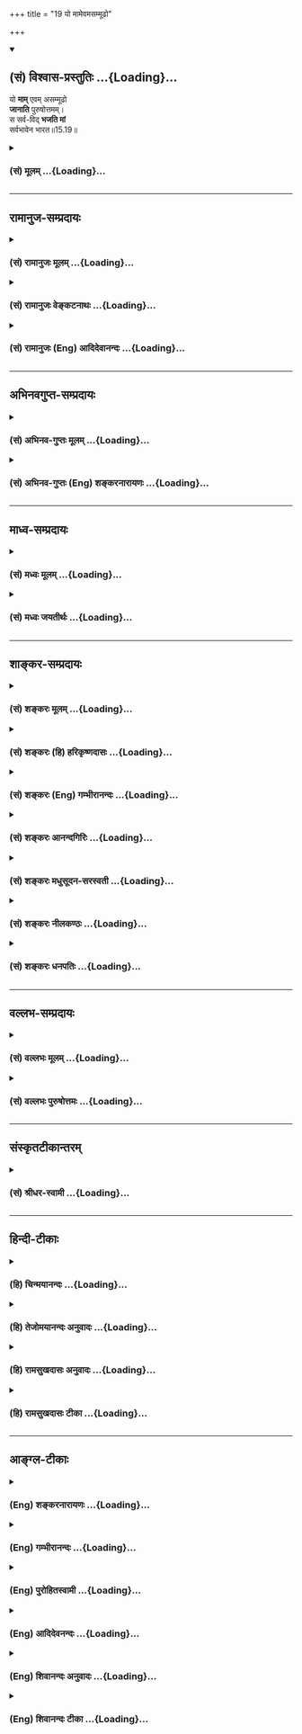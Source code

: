 +++
title = "19 यो मामेवमसम्मूढो"

+++
<div class="js_include" newlevelforh1="2" title="(सं) विश्वास-प्रस्तुतिः" unfilled url="/purANam_vaiShNavam/mahAbhAratam/06-bhIShma-parva/03-bhagavad-gItA-parva/saMskRtam/vishvAsa-prastutiH/15_puruShottama-yogaH/19_yo_mAmevamasammUD.md">
<details open><summary><h2>(सं) विश्वास-प्रस्तुतिः ...{Loading}...</h2></summary>

यो **माम्** एवम् असम्मूढो  
**जानाति** पुरुषोत्तमम्।  
स सर्व-विद् **भजति मां**  
सर्वभावेन भारत॥15.19॥
</details>
</div>
<div class="js_include collapsed" newlevelforh1="3" title="(सं) मूलम्" unfilled url="/purANam_vaiShNavam/mahAbhAratam/06-bhIShma-parva/03-bhagavad-gItA-parva/saMskRtam/mUlam/15_puruShottama-yogaH/19_yo_mAmevamasammUD.md">
<details><summary><h3>(सं) मूलम् ...{Loading}...</h3></summary>

यो मामेवमसम्मूढो जानाति पुरुषोत्तमम्।  
स सर्वविद्भजति मां सर्वभावेन भारत।।15.19।।
</details>
</div>


_________________
## रामानुज-सम्प्रदायः
<div class="js_include collapsed" newlevelforh1="3" title="(सं) रामानुजः मूलम्" unfilled url="/purANam_vaiShNavam/mahAbhAratam/06-bhIShma-parva/03-bhagavad-gItA-parva/saMskRtam/rAmAnujaH/mUlam/15_puruShottama-yogaH/19_yo_mAmevamasammUD.md">
<details><summary><h3>(सं) रामानुजः मूलम् ...{Loading}...</h3></summary>

।।15.19।।**यः एवम्** उक्तेन प्रकारेण **पुरुषोत्तमं माम् असंमूढो
जानाति;** क्षराक्षरपुरुषाभ्याम् अव्ययस्वभावतया व्यापनभरणैश्वर्यादियोगेन
च विसजातीयं जानाति; **स सर्ववित्** मत्प्राप्त्युपायतया यद् वेदितव्यं तत्
सर्वं वेद। **भजति मां सर्वभावेन** ये च मत्प्राप्त्युपायतया मद्भजनप्रकारा
निर्दिष्टाः तैः च सर्वैः भजनप्रकारैः मां भजते। सर्वैः मद्विषयैः वेदनैः मम
या प्रीतिः या च मम सर्वैः मद्विषयैः भजनैः उभयविधा सा प्रीतिः अनेन वेदनेन
मम जायते। इति एतत् पुरुषोत्तमत्ववेदनं पूजयति।

</details>
</div>
<div class="js_include collapsed" newlevelforh1="3" title="(सं) रामानुजः वेङ्कटनाथः" unfilled url="/purANam_vaiShNavam/mahAbhAratam/06-bhIShma-parva/03-bhagavad-gItA-parva/saMskRtam/rAmAnujaH/venkaTanAthaH/15_puruShottama-yogaH/19_yo_mAmevamasammUD.md">
<details><summary><h3>(सं) रामानुजः वेङ्कटनाथः ...{Loading}...</h3></summary>

  
  
।।15.19।। एवं पुरुषोत्तमशब्दनिर्वचनं तथाऽनुचिन्तनार्थमिति व्यञ्जयन्
पुरुषोत्तमत्ववेदनं स्तौति -- यो मामेवम् इति श्लोकेन। पुरुषोत्तमत्वेन
जानातीति विवक्षायामसम्मूढपदनैरर्थक्यम्। अतएवपुरुषोत्तमं৷৷.माम्
इत्यर्थस्थितिं निर्दिश्य तत्र यथावज्ज्ञानंअसम्मूढो जानाति इत्युच्यते।
तदाह -- य एवमुक्तेनेति। एकीकृत्य मोहरहितत्वमसम्मूढत्वम्। तच्च
पूर्वोक्तस्वप्रकारान्यत्वानुसन्धानादित्याह -- क्षराक्षरेति।
एवमसम्मूढशब्देन पराभिमतजीवेश्वरैक्यवेदनस्य भ्रान्तिरूपत्वं
प्रकृतिपुरुषेश्वरभेदस्य पारमार्थिकत्वं च व्यञ्जितम्। स सर्ववित् इत्यत्र
पुरुषोत्तमशब्दार्थवेदनेनाष्टादशविद्यास्थानादिवेदनासिद्धेरत्र
चानपेक्षितकेशकीटादिसङ्ख्यावेदनेन स्तुत्यसम्भवात् तस्यभजति मां सर्वभावेन
इत्यत्र मन्दप्रयोजनत्वाच्च भजनानुष्ठानोपयोगिविषयतया नियच्छति --
मत्प्राप्त्युपायतयेति। भजनक्रियावशीकृतः सर्वभावशब्दो भजनावान्तरभेदतया
प्राक्प्रपञ्चितकीर्तनयतनादिप्रकारपरः। वासुदेवः सर्वम् \[7।19\]
इत्याद्यर्थविवक्षातोऽप्ययमेवार्थः स्तुत्युपयोगातिशयादिहोपादेय
इत्यभिप्रायेणाहये चेति। भावशब्दोऽत्र क्रियावाची पदार्थमात्रवाची वा
सन्प्रकाराख्यविशेषे विश्रान्तः।  
  
नन्वत्र तत्त्वहितवेदनं हितानुष्ठानं च शास्त्रफलं विवक्षितम्। तत्र न
तावत्पुरुषोत्तमत्ववेदनमेव परव्यूहविभवगुणचेष्टितादिसर्ववेदनं
सर्वविधभजनकरणं च स्वरूपान्यथात्वात्। न चारोप्य स्तुतिः;
अनूर्जितत्वान्निष्फलत्वाच्च। न चात्र हेतुफलभावविवक्षाएतद्बुद्ध्वा
बुद्धिमान् स्यात्  
  

</details>
</div>
<div class="js_include collapsed" newlevelforh1="3" title="(सं) रामानुजः (Eng) आदिदेवानन्दः" unfilled url="/purANam_vaiShNavam/mahAbhAratam/06-bhIShma-parva/03-bhagavad-gItA-parva/saMskRtam/rAmAnujaH/english/AdidevAnandaH/15_puruShottama-yogaH/19_yo_mAmevamasammUD.md">
<details><summary><h3>(सं) रामानुजः (Eng) आदिदेवानन्दः ...{Loading}...</h3></summary>

15.19 He who, without delusion, knows the Supreme Person as Myself, as
already stated, i.e., knows Me, as differing in kind from the perishable
and the imperishable Persons, because of My being immutable and because
of My being distinguished from them as pervading, supporting and ruling
etc., by nature - such a devotee knows all. He knows all that is to be
known as the means of attaining Me. He worships Me in 'every way,' i.e.,
whatever ways of worshipping Me have been prescribed as the means of
attaining Me, he worships Me by all these modes of worship. Whatever
love is evoked in Me towards one approaching Me by all forms of
knowledge having Me for their object, and whatever love is roused up in
Me towards those who practise various modes of worship having Me for
their object - all that in a unified form is generatd in Me towards one
who has the knowledge of Me as described. Now, Sri Krsna eulogises this
knowledge of the Supreme Person:

</details>
</div>


_________________
## अभिनवगुप्त-सम्प्रदायः
<div class="js_include collapsed" newlevelforh1="3" title="(सं) अभिनव-गुप्तः मूलम्" unfilled url="/purANam_vaiShNavam/mahAbhAratam/06-bhIShma-parva/03-bhagavad-gItA-parva/saMskRtam/abhinava-guptaH/mUlam/15_puruShottama-yogaH/19_yo_mAmevamasammUD.md">
<details><summary><h3>(सं) अभिनव-गुप्तः मूलम् ...{Loading}...</h3></summary>

।।15.19।। यो मामिति। एवं जानानः सर्वमयं मामेव ब्रह्मतत्त्वमुपासीनः सर्वं
मन्मयत्वेन विदन् सर्वेम भावेन मूर्तिक्रियाज्ञानात्मकेन मामेव भजते यत्
पश्यति तत् भगवन्मूर्तितयेत्यादि। तथा च मयैव शिवशक्त्यविनाभावस्तोत्रे --
तव च काचन +++(N का किल)+++ न स्तुतिरम्बिके  
  
सकलशब्दमयी किल ते तनुः।  
  
निखिलमूर्तिषु मे भवदन्वयो  
  
मनसिजासु बहिष्प्ररासु +++(;N बहि प्रसरासु)+++ च।। इति विचिन्त्य शिवे
शमिताशिवे  
  
जगति जातमयत्नवशादिदम्।  
  
स्तुतिजपार्चनचिन्तनवर्जिता  
  
न खलु काचन कालकलापि +++(;N कालकलास्ति)+++ मे।। इति।

</details>
</div>
<div class="js_include collapsed" newlevelforh1="3" title="(सं) अभिनव-गुप्तः (Eng) शङ्करनारायणः" unfilled url="/purANam_vaiShNavam/mahAbhAratam/06-bhIShma-parva/03-bhagavad-gItA-parva/saMskRtam/abhinava-guptaH/english/shankaranArAyaNaH/15_puruShottama-yogaH/19_yo_mAmevamasammUD.md">
<details><summary><h3>(सं) अभिनव-गुप्तः (Eng) शङ्करनारायणः ...{Loading}...</h3></summary>

15.19 Yo mam etc. He, who knows Me thus i.e., he who meditates
exclusively on Me as identical with all, and to be the very Brahman - he
realises all to be identical with Me and adores (or experiences) Me
alone with his entire being viz., his form, action and thought. \[That
is to say\], whatever he perceives, he experiences it as the form of the
Bhagavat ; and so on. Hence \[it has been said\] by myself (Ag.) in the
Sivasaktyavinabhavastotra as : O Mother (Goddess) ! Our praise to You is
unusual one ; all (uttering) sounds constitute Your body indeed; in my
entire body and in all \[my\] mental and external activities there is
Your association. O Siva, O Alleviator of what is inauspicious ! When I
fully contemplate in this manner, then it has been accomplished in the
world, without any effort \[of mine\], that for me there is indeed not
even a small fraction of time without praise, recitation \[of hymns\],
worship and contemplation \[of Yours\].

</details>
</div>


_________________
## माध्व-सम्प्रदायः
<div class="js_include collapsed" newlevelforh1="3" title="(सं) मध्वः मूलम्" unfilled url="/purANam_vaiShNavam/mahAbhAratam/06-bhIShma-parva/03-bhagavad-gItA-parva/saMskRtam/madhvaH/mUlam/15_puruShottama-yogaH/19_yo_mAmevamasammUD.md">
<details><summary><h3>(सं) मध्वः मूलम् ...{Loading}...</h3></summary>

।।15.19।। Sri Madhvacharya did not comment on this sloka.,

</details>
</div>
<div class="js_include collapsed" newlevelforh1="3" title="(सं) मध्वः जयतीर्थः" unfilled url="/purANam_vaiShNavam/mahAbhAratam/06-bhIShma-parva/03-bhagavad-gItA-parva/saMskRtam/madhvaH/jayatIrthaH/15_puruShottama-yogaH/19_yo_mAmevamasammUD.md">
<details><summary><h3>(सं) मध्वः जयतीर्थः ...{Loading}...</h3></summary>

।।15.19।। Sri Jayatirtha did not comment on this sloka.  
  

</details>
</div>


_________________
## शाङ्कर-सम्प्रदायः
<div class="js_include collapsed" newlevelforh1="3" title="(सं) शङ्करः मूलम्" unfilled url="/purANam_vaiShNavam/mahAbhAratam/06-bhIShma-parva/03-bhagavad-gItA-parva/saMskRtam/shankaraH/mUlam/15_puruShottama-yogaH/19_yo_mAmevamasammUD.md">
<details><summary><h3>(सं) शङ्करः मूलम् ...{Loading}...</h3></summary>

।।15.19।। --,**यः माम्** ईश्वरं यथोक्तविशेषणम् **एवं** यथोक्तेन प्रकारेण
**असंमूढः** संमोहवर्जितः सन् **जानाति** अयम् अहम् अस्मि इति
**पुरुषोत्तमं सः सर्ववित्** सर्वात्मना सर्वं वेत्तीति सर्वज्ञः
सर्वभूतस्थं **भजति मां सर्वभावेन** सर्वात्मतया हे **भारत**।। अस्मिन्
अध्याये भगवत्तत्त्वज्ञानं मोक्षफलम् उक्त्वा; अथ इदानीं तत् स्तौति --,

</details>
</div>
<div class="js_include collapsed" newlevelforh1="3" title="(सं) शङ्करः (हि) हरिकृष्णदासः" unfilled url="/purANam_vaiShNavam/mahAbhAratam/06-bhIShma-parva/03-bhagavad-gItA-parva/saMskRtam/shankaraH/hindI/harikRShNadAsaH/15_puruShottama-yogaH/19_yo_mAmevamasammUD.md">
<details><summary><h3>(सं) शङ्करः (हि) हरिकृष्णदासः ...{Loading}...</h3></summary>

।।15.19।। अब इस प्रकार बतलाये हुए आत्मतत्त्वको जो जानता है उसके लिये यह
फल बतलाया जाता है --, जो कोई अज्ञानसे रहित हुआ पुरुष; उपर्युक्त
विशेषणोंसे युक्त मुझ पुरुषोत्तम ईश्वरको; ऊपर कहे हुए प्रकारसे यह जानता
है कि यह ( पुरुषोत्तम ) मैं हूँ; वह सर्वज्ञ है -- वह सर्वात्मभावसे सबको
जानता है; अतः सर्वज्ञ है और हे भारत ( वह ) सब भूतोंमें स्थित मुझ
परमात्माको ही सर्वभावसे -- सबका आत्मा समझकर भजता है।

</details>
</div>
<div class="js_include collapsed" newlevelforh1="3" title="(सं) शङ्करः (Eng) गम्भीरानन्दः" unfilled url="/purANam_vaiShNavam/mahAbhAratam/06-bhIShma-parva/03-bhagavad-gItA-parva/saMskRtam/shankaraH/english/gambhIrAnandaH/15_puruShottama-yogaH/19_yo_mAmevamasammUD.md">
<details><summary><h3>(सं) शङ्करः (Eng) गम्भीरानन्दः ...{Loading}...</h3></summary>

15.19 Bharata, O scion of the Bharata dynasty; yah, he who; asammudhah,
being free from delusion; janati, knows; mam, Me, God, having the
aforesaid alifications; purusottamam, the supreme Person; evam, thus, in
the way described, as 'I am this One'; sah, he; is sarva-vit,
all-knowing- he knows everything through self-identification with all-,
i.e. (he becomes) omniscient; and bhajati, adores; mam, Me, existing in
all things; sarva-bhavena, with his whole being, i.e. with his mind
fixed on Me as the Self of all. Now then, having stated in this chapter
the knowledge of the real nature of the Lord, which has Liberation as
its fruit, it is being euligized:

</details>
</div>
<div class="js_include collapsed" newlevelforh1="3" title="(सं) शङ्करः आनन्दगिरिः" unfilled url="/purANam_vaiShNavam/mahAbhAratam/06-bhIShma-parva/03-bhagavad-gItA-parva/saMskRtam/shankaraH/AnandagiriH/15_puruShottama-yogaH/19_yo_mAmevamasammUD.md">
<details><summary><h3>(सं) शङ्करः आनन्दगिरिः ...{Loading}...</h3></summary>

।।15.19।। आत्मनोऽप्रपञ्चत्वं ज्ञानफलोक्त्या स्तौति -- **अथेति।**
यथोक्तविशेषणं सर्वात्मत्वादिविशेषणोपेतमिति यावत्। क्षराक्षरातीतत्वं
यथोक्तप्रकारः। संमोहवर्जितः संमोहेन देहादिष्वात्मात्मीयत्वबुद्ध्या रहित
इत्यर्थः। भगवन्तं जानतः सर्ववित्त्वं तस्यैव सर्वात्मना मेयत्वादित्याह --
**स सर्वविदिति।** सर्वात्मनि मय्येवासक्तचित्तत्वेनेत्यर्थः।

</details>
</div>
<div class="js_include collapsed" newlevelforh1="3" title="(सं) शङ्करः मधुसूदन-सरस्वती" unfilled url="/purANam_vaiShNavam/mahAbhAratam/06-bhIShma-parva/03-bhagavad-gItA-parva/saMskRtam/shankaraH/madhusUdana-sarasvatI/15_puruShottama-yogaH/19_yo_mAmevamasammUD.md">
<details><summary><h3>(सं) शङ्करः मधुसूदन-सरस्वती ...{Loading}...</h3></summary>

।।15.19।। एवं नामनिर्वचनज्ञाने फलमाह -- यो मामेवमिति। यो मामीश्वरमेवं
यथोक्तनामनिर्वचनेनासंमूढो मनुष्य एवायं कश्चित्कृष्ण इति संमोहवर्जितो
जानात्ययमीश्वर एवेति पुरुषोत्तमं प्राग्व्याख्यातं स मां भजति सेवते
सर्ववित् मां सर्वात्मानं वेत्तीति स एव सर्वज्ञः सर्वभावेन प्रेमलक्षणेन
भक्तियोगेन हे भारत; अतो यदुक्तंमां च योऽव्यभिचारेण भक्तियोगेन सेवते। स
गुणान्त्समतीत्यैतान्ब्रह्मभूयाय कल्पते इति तदुपपन्नम्। यच्चोक्तंब्रह्मणो
हि प्रतिष्ठाहम् इति तदप्युपपन्नतरम्। चिदानन्दाकारं जलदरुचिसारं
श्रुतिगिरां व्रजस्त्रीणां हारं भवजलधिपारं कृतधियाम्। विहन्तुं भूभारं
विदधदवतारं मुहुरहो महो वारंवारं भजत कुशलारम्भकृतिनः।

</details>
</div>
<div class="js_include collapsed" newlevelforh1="3" title="(सं) शङ्करः नीलकण्ठः" unfilled url="/purANam_vaiShNavam/mahAbhAratam/06-bhIShma-parva/03-bhagavad-gItA-parva/saMskRtam/shankaraH/nIlakaNThaH/15_puruShottama-yogaH/19_yo_mAmevamasammUD.md">
<details><summary><h3>(सं) शङ्करः नीलकण्ठः ...{Loading}...</h3></summary>

।।15.19।। एतद्विज्ञानफलमपि भक्तिरेवेत्याह -- **यो मामिति।** असंमूढः मम
पुरुषोत्तमत्वे संशयविपर्यासादिहीनः स एव सर्ववित्। यतो मां पुरुषोत्तमं
जानाति तत्फलं च मां सर्वभावेन सर्वात्मना सर्वैः प्रकारैर्भजति।

</details>
</div>
<div class="js_include collapsed" newlevelforh1="3" title="(सं) शङ्करः धनपतिः" unfilled url="/purANam_vaiShNavam/mahAbhAratam/06-bhIShma-parva/03-bhagavad-gItA-parva/saMskRtam/shankaraH/dhanapatiH/15_puruShottama-yogaH/19_yo_mAmevamasammUD.md">
<details><summary><h3>(सं) शङ्करः धनपतिः ...{Loading}...</h3></summary>

।।15.19।। अधुना यथानिरुक्तमात्मानं ज्ञातुः फलमाह -- य इति। मामीश्वरं
सर्वत्मत्वसर्वव्यवहारास्पदत्वादिविशेषणोपतं यथोक्तेन क्षराक्षरातीतत्वेन
प्रकारेण योऽसंमूढः संमोहेन देहगेहादिष्वात्मात्मीयप्रत्ययेन वर्जितः सन्
पुरुषोत्तमं जानाति अयमहमस्मीति साक्षात्पश्यति स सर्ववित्
सर्वात्मब्रह्मज्ञानात्सर्वज्ञः सर्वभावेन सर्वत्रात्मवित्तया मां
सर्वभूतस्थं पुरुषोत्तमं भजति।
त्वमप्युत्तमवंशोद्भवत्वोदेतादृशज्ञानयोग्योऽसीति सूचयन्संबोधयति भारतेति।

</details>
</div>


_________________
## वल्लभ-सम्प्रदायः
<div class="js_include collapsed" newlevelforh1="3" title="(सं) वल्लभः मूलम्" unfilled url="/purANam_vaiShNavam/mahAbhAratam/06-bhIShma-parva/03-bhagavad-gItA-parva/saMskRtam/vallabhaH/mUlam/15_puruShottama-yogaH/19_yo_mAmevamasammUD.md">
<details><summary><h3>(सं) वल्लभः मूलम् ...{Loading}...</h3></summary>

।।15.19।। यतोऽहमेतादृशस्वरूपः सर्वोत्तमः पुरुषोत्तम इति अतः सज्ज्ञानवान्
सर्वज्ञोऽन्यभजनरहितो मां भजतीत्याहुः -- यो मामिति। असम्मूढः
सम्मोहस्यासुरत्वात्तद्रहितो यो मामजमनादिं पुरुषोत्तमं जानाति स सर्ववित्
एकविज्ञानेन सर्वविज्ञानात्सर्वात्मभावेन मां भजति सेवत इति
मार्गान्तराद्वैलक्षण्यं दर्शितम्। ज्ञानी चेद्भजते कृष्ण
तस्मान्नास्त्यधिकः परः इति निबन्धेऽप्युक्तम्।

</details>
</div>
<div class="js_include collapsed" newlevelforh1="3" title="(सं) वल्लभः पुरुषोत्तमः" unfilled url="/purANam_vaiShNavam/mahAbhAratam/06-bhIShma-parva/03-bhagavad-gItA-parva/saMskRtam/vallabhaH/puruShottamaH/15_puruShottama-yogaH/19_yo_mAmevamasammUD.md">
<details><summary><h3>(सं) वल्लभः पुरुषोत्तमः ...{Loading}...</h3></summary>

  
  
।।15.19।। अतोऽहं पुरुषोत्तमः; अतो मज्ज्ञानवान् सर्वज्ञः सोऽन्यभजनरहितो
मां भजतीत्याह -- यो मामिति। यो दुर्लभो मामसम्मूढो मोहादिदोषरहितो
व्यवसितमतिरेवं पूर्वोक्तप्रकारेण पुरुषोत्तमं जानाति; स सर्ववित् सर्वज्ञ
इत्यर्थः; सर्वविद्भवतीति वा। सर्वज्ञत्वलक्षणमाह मां सर्वभावेन भजति।
भारतेति विश्वासाय।  
  

</details>
</div>


_________________
## संस्कृतटीकान्तरम्
<div class="js_include collapsed" newlevelforh1="3" title="(सं) श्रीधर-स्वामी" unfilled url="/purANam_vaiShNavam/mahAbhAratam/06-bhIShma-parva/03-bhagavad-gItA-parva/saMskRtam/shrIdhara-svAmI/15_puruShottama-yogaH/19_yo_mAmevamasammUD.md">
<details><summary><h3>(सं) श्रीधर-स्वामी ...{Loading}...</h3></summary>

।।15.19।। एवंभूतेश्वरस्याज्ञातुः फलमाह **-- यो मामिति।**
एवमुक्तप्रकारेणासंमूढो निश्चितमतिः सन् यो मां पुरुषोत्तमं जानाति स
सर्वभावेन सर्वप्रकारेण मामेव भजति ततः सर्ववित् सर्वज्ञो भवति।

</details>
</div>


_________________
## हिन्दी-टीकाः
<div class="js_include collapsed" newlevelforh1="3" title="(हि) चिन्मयानन्दः" unfilled url="/purANam_vaiShNavam/mahAbhAratam/06-bhIShma-parva/03-bhagavad-gItA-parva/hindI/chinmayAnandaH/15_puruShottama-yogaH/19_yo_mAmevamasammUD.md">
<details><summary><h3>(हि) चिन्मयानन्दः ...{Loading}...</h3></summary>

।।15.19।। जिस पुरुष ने अपने शरीर; मन और बुद्धि तथा उनके द्वारा अनुभव
किये जाने वाले विषयों; भावनाओं एवं विचारों के साथ मिथ्या तादात्म्य को
सर्वथा त्याग दिया है; वही असंमूढ अर्थात् संमोहरहित पुरुष है। इस प्रकार
मुझे जानता है यहाँ जानने का अर्थ बौद्धिक स्तर का ज्ञान नहीं; वरन् आत्मा
का साक्षात् अपरोक्ष अनुभव है। स्वयं को परमात्मस्वरूप से जानना ही
वास्तविक बोध है। अनात्मा के तादात्म्य को त्यागकर; जिसने मुझ परमात्मा के
साथ पूर्ण तादात्म्य स्थापित कर लिया है; वही परम भक्त है; जो मुझे पूर्ण
हृदय से भजता है। प्रिय से तादात्म्य ही सर्वत्र प्रेम का मापदण्ड माना
जाता है। अधिक प्रेम होने पर अधिक तादात्म्य होता है। इसलिये; अंकगणित की
दृष्टि से भी पूर्ण तादात्म्य का अर्थ होगा पूर्ण प्रेम अर्थात्
पराभक्ति। यह पुरुषोत्तम ही चैतन्य स्वरूप से तीनों काल में समस्त घटनाओं
एवं प्राणियों की अन्तर्वृत्तियों को प्रकाशित करता है। इसलिये वह सर्वज्ञ
कहलाता है। जो भक्त इस पुरुषोत्तम के साथ पूर्ण तादात्म्य कर लेता है; वह
भी सर्ववित् कहलाता है। इस अध्याय की विषयवस्तु भगवत्तत्त्वज्ञान है। अब;
भगवान् श्रीकृष्ण इस ज्ञान की प्रशंसा करते हैं; जो ज्ञान हमें शरीरजनित
दुखों; मनजनित विक्षेपों और बुद्धिजनित अशान्तियों के बन्धनों से सदा के
लिये मुक्त कर देता है

</details>
</div>
<div class="js_include collapsed" newlevelforh1="3" title="(हि) तेजोमयानन्दः अनुवादः" unfilled url="/purANam_vaiShNavam/mahAbhAratam/06-bhIShma-parva/03-bhagavad-gItA-parva/hindI/tejomayAnandaH/anuvAdaH/15_puruShottama-yogaH/19_yo_mAmevamasammUD.md">
<details><summary><h3>(हि) तेजोमयानन्दः अनुवादः ...{Loading}...</h3></summary>

।।15.19।। हे भारत ! इस प्रकार, जो, संमोहरहित, पुरुष मुझ पुरुषोत्तम को
जानता है, वह सर्वज्ञ होकर सम्पूर्ण भाव से अर्थात् पूर्ण हृदय से मेरी
भक्ति करता है।।

</details>
</div>
<div class="js_include collapsed" newlevelforh1="3" title="(हि) रामसुखदासः अनुवादः" unfilled url="/purANam_vaiShNavam/mahAbhAratam/06-bhIShma-parva/03-bhagavad-gItA-parva/hindI/rAmasukhadAsaH/anuvAdaH/15_puruShottama-yogaH/19_yo_mAmevamasammUD.md">
<details><summary><h3>(हि) रामसुखदासः अनुवादः ...{Loading}...</h3></summary>

।।15.19।। हे भरतवंशी अर्जुन ! इस प्रकार जो मोहरहित मनुष्य मुझे पुरुषोत्तम
जानता है, वह सर्वज्ञ सब प्रकारसे मेरा ही भजन करता है।

</details>
</div>
<div class="js_include collapsed" newlevelforh1="3" title="(हि) रामसुखदासः टीका" unfilled url="/purANam_vaiShNavam/mahAbhAratam/06-bhIShma-parva/03-bhagavad-gItA-parva/hindI/rAmasukhadAsaH/TIkA/15_puruShottama-yogaH/19_yo_mAmevamasammUD.md">
<details><summary><h3>(हि) रामसुखदासः टीका ...{Loading}...</h3></summary>

।।15.19।।***व्याख्या --***  **यो मामेवमसम्मूढः --** जीवात्मा
परमात्माका सनातन अंश है। अतः अपने अंशी परमात्माके वास्तविक सम्बन्ध(जो
सदासे ही है) का अनुभव करना ही उसका असम्मूढ़ (मोहसे रहित) होना है। संसार
या परमात्माको तत्त्वसे जाननेमें मोह (मूढ़ता) ही बाधक है। किसी वस्तुकी
वास्तविकताका ज्ञान तभी हो सकता है; जब उस वस्तुसे राग या द्वेषपूर्वक माना
गया कोई सम्बन्ध न हो। नाशवान् पदार्थोंसे रागद्वेषपूर्वक सम्बन्ध मानना ही
मोह है। संसारको तत्त्वसे जानते ही परमात्मासे अपनी अभिन्नताका अनुभव हो
जाता है और परमात्माको तत्त्वसे जानते ही संसारसे अपनी भिन्नताका अनुभव हो
जाता है। तात्पर्य है कि संसारको तत्त्वसे जाननेसे संसारसे माने हुए
सम्बन्धका विच्छेद हो जाता है और परमात्माको तत्त्वसे जाननेसे परमात्मासे
वास्तविक सम्बन्धका अनुभव हो जाता है। संसारसे अपना सम्बन्ध मानना ही
भक्तिमें व्यभिचारदोष है। इस व्यभिचारदोषसे सर्वथा रहित होनेमें ही
उपर्युक्त पदोंका भाव समझना चाहिये।**जानाति पुरुषोत्तमम् --** जिसकी
मूढ़ता सर्वथा नष्ट हो गयी है; वही मनुष्य भगवान्को पुरुषोत्तम जानता
है। क्षरसे सर्वथा अतीत पुरुषोत्तम(परमपुरुष परमात्मा) को ही सर्वोपरि मानकर
उनके सम्मुख हो जाना; केवल उन्हींको अपना मान लेना ही भगवान्को यथार्थरूपसे
पुरुषोत्तम जानना है। संसारमें जो कुछ भी प्रभाव देखनेसुननेमें आता है; वह
सब एक भगवान्(पुरुषोत्तम) का ही है -- ऐसा मान लेनेसे संसारका खिंचाव
सर्वथा मिट जाता है। यदि संसारका थोड़ासा भी खिंचाव रहता है; तो यही समझना
चाहिये कि अभी भगवान्को दृढ़तासे माना ही नहीं।  
  
**स सर्वविद्भजति मां सर्वभावेन भारत --** जो भगवान्को पुरुषोत्तम जान लेता
है और इस विषयमें जिसके अन्तःकरणमें कोई विकल्प; भ्रम या संशय नहीं रहता;
उस मनुष्यके लिये जाननेयोग्य कोई तत्त्व शेष नहीं रहता। इसलिये भगवान् उसको
सर्ववित् कहते हैं **(टिप्पणी प₀ 785.1)**। भगवान्को जाननेवाला व्यक्ति
कितना ही कम पढ़ालिखा क्यों न हो; वह सब कुछ जाननेवाला है क्योंकि उसने
जाननेयोग्य तत्त्वको जान लिया। उसको और कुछ भी जानना शेष नहीं है। जो मनुष्य
भगवान्को पुरुषोत्तम जान लेता है; उस सर्ववित् मनुष्यकी पहचान यह है कि वह
सब प्रकारसे स्वतः भगवान्का ही भजन करता है।  
  
जब मनुष्य भगवान्को क्षरसे अतीत जान लेता है; तब उसका मन (राग) क्षर(संसार)
से हटकर भगवान्में लग जाता है और जब वह भगवान्को अक्षरसे उत्तम जान लेता
है; तब उसकी बुद्धि (श्रद्धा) भगवान्में लग जाती है **(टिप्पणी प₀
785.2)**। फिर उसकी प्रत्येक वृत्ति और क्रियासे स्वतः भगवान्का भजन होता
है। इस प्रकार सब प्रकारसे भगवान्का भजन करना ही अव्यभिचारिणी भक्ति
है। शरीर; इन्द्रियाँ; मन; बुद्धि आदि सांसारिक पदार्थोंसे जबतक मनुष्य
रागपूर्वक अपना सम्बन्ध मानता है; तबतक वह सब प्रकारसे भगवान्का भजन नहीं
कर सकता। कारण कि जहाँ राग होता है; वृत्ति स्वतः वहीं जाती है। मैं
भगवान्का हूँ और भगवान् ही मेरे हैं -- इस वास्तविकताको दृढ़तापूर्वक मान
लेनेसे स्वतः सब प्रकारसे भगवान्का भजन होता है। फिर भक्तकी मात्र क्रियाएँ
(सोना; जागना; बोलना; चलना; खानापीना आदि) भगवान्की प्रसन्नताके लिये ही
होती हैं; अपने लिये नहीं।  
  
ज्ञानमार्गमें जानना और भक्तिमार्गमें मानना मुख्य होता है। जिस बातमें
किञ्चिन्मात्र भी सन्देह न हो; उसे दृढ़तापूर्वक मानना ही भक्तिमार्गमें
जानना है। भगवान्को सर्वोपरि मान लेनेके बाद भक्त सब प्रकारसे भगवान्का ही
भजन करता है (गीता 10। 8)। भगवान्को पुरुषोत्तम (सर्वोपरि) माननेसे भी
मनुष्य सर्ववित् हो जाता है; फिर सब प्रकारसे भगवान्का भजन करते हुए
भगवान्को पुरुषोत्तम जान जाय -- इसमें तो कहना ही क्या है  
  
***सम्बन्ध --***  अरुन्धतीदर्शनन्याय(स्थूलसे क्रमशः सूक्ष्मकी ओर जाने)
के अनुसार भगवान्ने इस अध्यायमें पहले क्षर और फिर अक्षर का विवेचन करनेके
बाद अन्तमें पुरुषोत्तम का वर्णन किया -- अपने पुरुषोत्तमत्वको सिद्ध किया।
ऐसा वर्णन करनेका तात्पर्य और प्रयोजन क्या है -- इसको भगवान् आगेके
श्लोकमें बताते हैं।

</details>
</div>


_________________
## आङ्ग्ल-टीकाः
<div class="js_include collapsed" newlevelforh1="3" title="(Eng) शङ्करनारायणः" unfilled url="/purANam_vaiShNavam/mahAbhAratam/06-bhIShma-parva/03-bhagavad-gItA-parva/english/shankaranArAyaNaH/15_puruShottama-yogaH/19_yo_mAmevamasammUD.md">
<details><summary><h3>(Eng) शङ्करनारायणः ...{Loading}...</h3></summary>

15.19. He, who, being not deluded, thus knows Me as the Highest of
persons - he knows all and serves Me with his entire being, O descendant
of Bharata !

</details>
</div>
<div class="js_include collapsed" newlevelforh1="3" title="(Eng) गम्भीरानन्दः" unfilled url="/purANam_vaiShNavam/mahAbhAratam/06-bhIShma-parva/03-bhagavad-gItA-parva/english/gambhIrAnandaH/15_puruShottama-yogaH/19_yo_mAmevamasammUD.md">
<details><summary><h3>(Eng) गम्भीरानन्दः ...{Loading}...</h3></summary>

15.19 O scion of the Bharata dynasty, he who, being free from delusion,
knows Me the supreme Person thus, he is all-knowing and adores Me with
his whole being.

</details>
</div>
<div class="js_include collapsed" newlevelforh1="3" title="(Eng) पुरोहितस्वामी" unfilled url="/purANam_vaiShNavam/mahAbhAratam/06-bhIShma-parva/03-bhagavad-gItA-parva/english/purohitasvAmI/15_puruShottama-yogaH/19_yo_mAmevamasammUD.md">
<details><summary><h3>(Eng) पुरोहितस्वामी ...{Loading}...</h3></summary>

15.19 He who with unclouded vision sees Me as the Lord-God, knows all
there is to be known, and always shall worship Me with his whole heart.

</details>
</div>
<div class="js_include collapsed" newlevelforh1="3" title="(Eng) आदिदेवनन्दः" unfilled url="/purANam_vaiShNavam/mahAbhAratam/06-bhIShma-parva/03-bhagavad-gItA-parva/english/AdidevanandaH/15_puruShottama-yogaH/19_yo_mAmevamasammUD.md">
<details><summary><h3>(Eng) आदिदेवनन्दः ...{Loading}...</h3></summary>

15.19 He who, without delusion thus knows Me as the Supreme Self, knows
all, O Arjuna, and worships Me in every way.

</details>
</div>
<div class="js_include collapsed" newlevelforh1="3" title="(Eng) शिवानन्दः अनुवादः" unfilled url="/purANam_vaiShNavam/mahAbhAratam/06-bhIShma-parva/03-bhagavad-gItA-parva/english/shivAnandaH/anuvAdaH/15_puruShottama-yogaH/19_yo_mAmevamasammUD.md">
<details><summary><h3>(Eng) शिवानन्दः अनुवादः ...{Loading}...</h3></summary>

15.19 He who, undeluded, knows Me thus as the highest Purusha, he,
knowing all, worships Me with his whole being (heart), O Arjuna.

</details>
</div>
<div class="js_include collapsed" newlevelforh1="3" title="(Eng) शिवानन्दः टीका" unfilled url="/purANam_vaiShNavam/mahAbhAratam/06-bhIShma-parva/03-bhagavad-gItA-parva/english/shivAnandaH/TIkA/15_puruShottama-yogaH/19_yo_mAmevamasammUD.md">
<details><summary><h3>(Eng) शिवानन्दः टीका ...{Loading}...</h3></summary>

15.19 यः who; माम् Me; एवम् thus; असम्मूढः undeluded; जानाति knows;
पुरुषोत्तमम् the Supreme Purusha; सः he; सर्ववित् allknowing; भजति
worships; माम् Me; सर्वभावेन with his whole being (heart); भारत O
Bharata.Commentary The glory of the knowledge of the Self is described
in this verse.Asammudhah Undeluded; free from delusion. The undeluded
does not identify himself with the physical body. He never looks upon
the physical body; the lifeforce; senses; mind; intellect and the causal
body as the Self or as belonging to himself; because he is resting in
his own essential nature as ExistenceKnowledgeBliss Absolute and because
he identifies himself with Brahman or the Supreme Being.That aspirant
who knows that Sri Krishna is not a human being and that He is the
highest Purusha or the Supreme Being is undeluded. Such an aspirant or
devotee alone worships Him with his whole being. He is the Sarvavit or
Sarvajna; allknower. He knows and realises that Lord Krishna; the
supreme Lord; is the Inner Self of all beings. He beholds the One in the
many; and the many in the One. For him there is neither high nor low;
neither pleasure nor pain; neither virtue nor vice; neither good nor
evil; neither likes nor dislikes.Me The Lord as specified above.Sarvavit
One who knows everything in detail.Knows that I am He.Sarvabhavena With
all his heart; with his whole being; wholeheartedly with his whole
thought devoted exclusively to the Self of all with his whole mind
centred on the Supreme Self alone.

</details>
</div>
